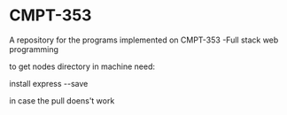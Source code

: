 # CMPT-353

A repository for the programs implemented on CMPT-353 -Full stack web programming

to get nodes directory in machine need:

install express --save 

in case the pull doens't work